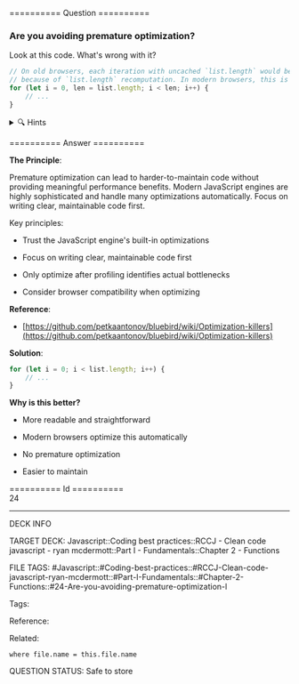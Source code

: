 ========== Question ==========  

### Are you avoiding premature optimization?

Look at this code. What's wrong with it?

```javascript
// On old browsers, each iteration with uncached `list.length` would be costly
// because of `list.length` recomputation. In modern browsers, this is optimized.
for (let i = 0, len = list.length; i < len; i++) {
    // ...
}
```

<details><summary>🔍 Hints</summary>

Think about:

-   Is this optimization actually necessary in modern browsers?

-   What's more important: code readability or micro-optimizations?

-   How do modern JavaScript engines handle loop optimizations?

-   Are we making assumptions about performance without measuring?

</details>  

========== Answer ==========  

**The Principle**:

Premature optimization can lead to harder-to-maintain code without providing meaningful performance benefits. Modern JavaScript engines are highly sophisticated and handle many optimizations automatically. Focus on writing clear, maintainable code first.

Key principles:

-   Trust the JavaScript engine's built-in optimizations

-   Focus on writing clear, maintainable code first

-   Only optimize after profiling identifies actual bottlenecks

-   Consider browser compatibility when optimizing

**Reference**:

-   [https://github.com/petkaantonov/bluebird/wiki/Optimization-killers](https://github.com/petkaantonov/bluebird/wiki/Optimization-killers)

**Solution**:

```javascript
for (let i = 0; i < list.length; i++) {
    // ...
}
```

**Why is this better?**

-   More readable and straightforward

-   Modern browsers optimize this automatically

-   No premature optimization

-   Easier to maintain

========== Id ==========  
24

---

DECK INFO

TARGET DECK: Javascript::Coding best practices::RCCJ - Clean code javascript - ryan mcdermott::Part I - Fundamentals::Chapter 2 - Functions

FILE TAGS: #Javascript::#Coding-best-practices::#RCCJ-Clean-code-javascript-ryan-mcdermott::#Part-I-Fundamentals::#Chapter-2-Functions::#24-Are-you-avoiding-premature-optimization-l

Tags:

Reference:

Related:

```dataview
where file.name = this.file.name
```

QUESTION STATUS: Safe to store
